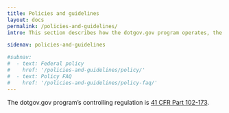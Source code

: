 ```yaml
---
title: Policies and guidelines
layout: docs
permalink: /policies-and-guidelines/
intro: This section describes how the dotgov.gov program operates, the policies governing domain name registration, and rules for domain owners.

sidenav: policies-and-guidelines

#subnav:
#  - text: Federal policy
#    href: '/policies-and-guidelines/policy/'
#  - text: Policy FAQ
#    href: '/policies-and-guidelines/policy-faq/'
---
```


The dotgov.gov program’s controlling regulation is [41 CFR Part 102-173](https://www.ecfr.gov/cgi-bin/text-idx?mc=true&node=pt41.3.102_6173&rgn=div5).
